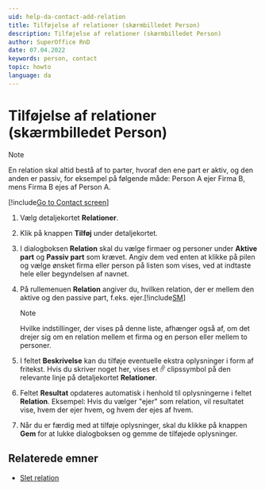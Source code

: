 ```yaml
---
uid: help-da-contact-add-relation
title: Tilføjelse af relationer (skærmbilledet Person)
description: Tilføjelse af relationer (skærmbilledet Person)
author: SuperOffice RnD
date: 07.04.2022
keywords: person, contact
topic: howto
language: da
---
```


# Tilføjelse af relationer (skærmbilledet Person)

> [!NOTE]
> En relation skal altid bestå af to parter, hvoraf den ene part er aktiv, og den anden er passiv, for eksempel på følgende måde: Person A ejer Firma B, mens Firma B ejes af Person A.

[!include[Go to Contact screen](../../learn/includes/goto-contact.md)]

1. Vælg detaljekortet **Relationer**.

1. Klik på knappen **Tilføj** under detaljekortet.

1. I dialogboksen **Relation** skal du vælge firmaer og personer under **Aktive part** og **Passiv part** som krævet. Angiv dem ved enten at klikke på pilen og vælge ønsket firma eller person på listen som vises, ved at indtaste hele eller begyndelsen af navnet.

1. På rullemenuen **Relation** angiver du, hvilken relation, der er mellem den aktive og den passive part, f.eks. ejer.[!include[SM](../../learn/includes/are-defined-sm.md)]

    > [!NOTE]
    > Hvilke indstillinger, der vises på denne liste, afhænger også af, om det drejer sig om en relation mellem et firma og en person eller mellem to personer.

1. I feltet **Beskrivelse** kan du tilføje eventuelle ekstra oplysninger i form af fritekst. Hvis du skriver noget her, vises et ![ikon][img1] clipssymbol på den relevante linje på detaljekortet **Relationer**.

1. Feltet **Resultat** opdateres automatisk i henhold til oplysningerne i feltet **Relation**. Eksempel: Hvis du vælger "ejer" som relation, vil resultatet vise, hvem der ejer hvem, og hvem der ejes af hvem.

1. Når du er færdig med at tilføje oplysninger, skal du klikke på knappen **Gem** for at lukke dialogboksen og gemme de tilføjede oplysninger.

## Relaterede emner

* [Slet relation][3]

<!-- Referenced links -->
[3]: delete-relation.md

<!-- Referenced images -->
[img1]: ../../../media/icons/binders.png
